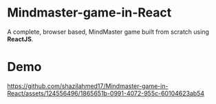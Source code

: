 # Mindmaster-game-in-React
A complete, browser based, MindMaster game built from scratch using **ReactJS**. 

# Demo
https://github.com/shazilahmed17/Mindmaster-game-in-React/assets/124556496/1865651b-0991-4072-955c-60104623ab54


